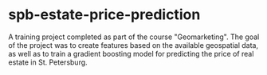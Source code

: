 # spb-estate-price-prediction
A training project completed as part of the course "Geomarketing". The goal of the project was to create features based on the available geospatial data, as well as to train a gradient boosting model for predicting the price of real estate in St. Petersburg.
